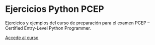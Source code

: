 # Ejercicios Python PCEP

Ejercicios y ejemplos del curso de preparación para el examen PCEP – Certified Entry-Level Python Programmer.

[Accede al curso](https://github.com/OpenWebinarsNet/Certificaci-n-Python-PCEP/tree/main/PCEP)
